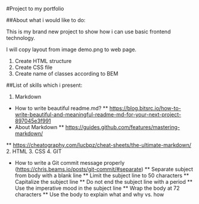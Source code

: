 #Project to my portfolio

##About what i would like to do:



This is my brand new project to show how i can use basic frontend technology.

I will copy layout from image demo.png to web page.
1. Create HTML structure
2. Create CSS file
3. Create name of classes according to BEM

##List of skills which i present:

1. Markdown
* How to write beautiful readme.md?
** https://blog.bitsrc.io/how-to-write-beautiful-and-meaningful-readme-md-for-your-next-project-897045e3f991  
* About Markdown
** https://guides.github.com/features/mastering-markdown/

** https://cheatography.com/lucbpz/cheat-sheets/the-ultimate-markdown/
2. HTML
3. CSS
4. GIT 
* How to write a Git commit message properly (https://chris.beams.io/posts/git-commit/#separate)
** Separate subject from body with a blank line
** Limit the subject line to 50 characters
** Capitalize the subject line
** Do not end the subject line with a period
** Use the imperative mood in the subject line
** Wrap the body at 72 characters
** Use the body to explain what and why vs. how


